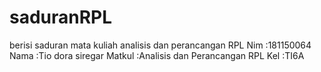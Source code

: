 # saduranRPL
 berisi saduran  mata kuliah analisis dan perancangan RPL
Nim    :181150064
Nama   :Tio dora siregar
Matkul :Analisis dan Perancangan RPL
Kel    :TI6A

